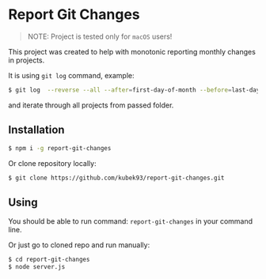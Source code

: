 # Report Git Changes

> NOTE: Project is tested only for `macOS` users!

This project was created to help with monotonic reporting monthly changes in projects.

It is using `git log` command, example:

```bash
$ git log  --reverse --all --after=first-day-of-month --before=last-day-of-month --author="author-of-git-commits" -p
```

and iterate through all projects from passed folder.

## Installation

```bash
$ npm i -g report-git-changes
```

Or clone repository locally:

```bash
$ git clone https://github.com/kubek93/report-git-changes.git
```

## Using

You should be able to run command: `report-git-changes` in your command line.

Or just go to cloned repo and run manually:

```bash
$ cd report-git-changes
$ node server.js
```
